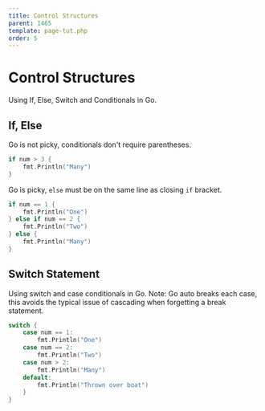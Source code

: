 ```yaml
---
title: Control Structures
parent: 1465
template: page-tut.php
order: 5
---
```


# Control Structures

Using If, Else, Switch and Conditionals in Go.


## If, Else

Go is not picky, conditionals don't require parentheses.

```go
if num > 3 {
	fmt.Println("Many")
}
```

Go is picky, `else` must be on the same line as closing `if` bracket.

```go
if num == 1 {
	fmt.Println("One")
} else if num == 2 {
	fmt.Println("Two")
} else {
	fmt.Println("Many")
}
```

## Switch Statement

Using switch and case conditionals in Go. Note: Go auto breaks each case, this avoids the typical issue of cascading when forgetting a break statement.

```go
switch {
	case num == 1:
		fmt.Println("One")
	case num == 2:
		fmt.Println("Two")
	case num > 2:
		fmt.Println("Many")
	default:
		fmt.Println("Thrown over boat")
	}
}
```

